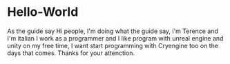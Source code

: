 # Hello-World
As the guide say
Hi people, I'm doing what the guide say, i'm Terence and I'm italian I work as a programmer and I like program with 
unreal engine and unity on my free time, I want start programming with Cryengine too on the days that comes.
Thanks for your attenction.
